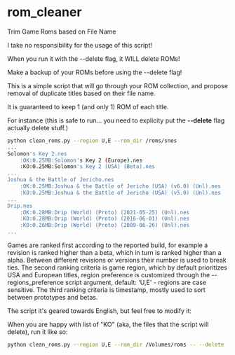 # rom_cleaner
Trim Game Roms based on File Name

I take no responsibility for the usage of this script!

When you run it with the --delete flag, it WILL delete ROMs!

Make a backup of your ROMs before using the --delete flag!

This is a simple script that will go through your ROM collection, and propose removal of duplicate titles based on their file name.

It is guaranteed to keep 1 (and only 1) ROM of each title.

For instance (this is safe to run... you need to explicity put the **--delete** flag actually delete stuff.)

```bash
python clean_roms.py --region U,E --rom_dir /roms/snes
...
Solomon's Key 2.nes
	:OK:0.25MB:Solomon's Key 2 (Europe).nes
	:KO:0.25MB:Solomon's Key 2 (USA) (Beta).nes
...
Joshua & the Battle of Jericho.nes
	:OK:0.25MB:Joshua & the Battle of Jericho (USA) (v6.0) (Unl).nes
	:KO:0.25MB:Joshua & the Battle of Jericho (USA) (v5.0) (Unl).nes
...
Drip.nes
	:OK:0.28MB:Drip (World) (Proto) (2021-05-25) (Unl).nes
	:KO:0.28MB:Drip (World) (Proto) (2016-06-01) (Unl).nes
	:KO:0.26MB:Drip (World) (Proto) (2009-06-26) (Unl).nes
...
```
Games are ranked first according to the reported build, for example a revision is ranked higher than a beta, which
in turn is ranked higher than a alpha. Between different revisions or versions their number is used to break ties.
The second ranking criteria is game region, which by default prioritizes USA and European titles, region preference is customized through 
the --regions_preference script argument, default: 'U,E' - regions are case sensitive.
The third ranking criteria is timestamp, mostly used to sort between prototypes and betas.

The script it's geared towards English, but feel free to modify it:

When you are happy with list of "KO" (aka, the files that the script will delete), run it like so:

```bash
python clean_roms.py --region U,E --rom_dir /Volumes/roms -- --delete
```
